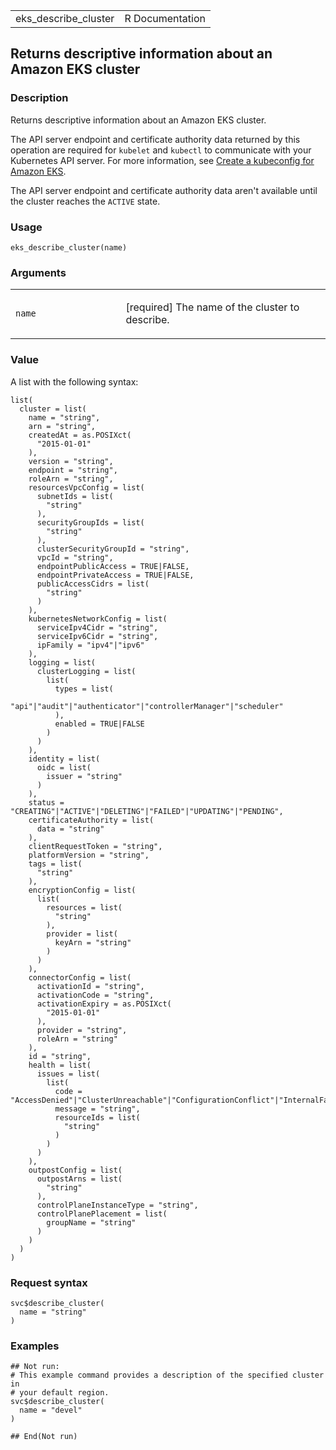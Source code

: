 <table style="width: 100%;">
<tbody>
<tr class="odd">
<td>eks_describe_cluster</td>
<td style="text-align: right;">R Documentation</td>
</tr>
</tbody>
</table>

## Returns descriptive information about an Amazon EKS cluster

### Description

Returns descriptive information about an Amazon EKS cluster.

The API server endpoint and certificate authority data returned by this
operation are required for `kubelet` and `kubectl` to communicate with
your Kubernetes API server. For more information, see [Create a
kubeconfig for Amazon
EKS](https://docs.aws.amazon.com/eks/latest/userguide/create-kubeconfig.html).

The API server endpoint and certificate authority data aren't available
until the cluster reaches the `ACTIVE` state.

### Usage

    eks_describe_cluster(name)

### Arguments

<table>
<colgroup>
<col style="width: 35%" />
<col style="width: 65%" />
</colgroup>
<tbody>
<tr class="odd">
<td><code id="eks_describe_cluster_:_name">name</code></td>
<td><p>[required] The name of the cluster to describe.</p></td>
</tr>
</tbody>
</table>

### Value

A list with the following syntax:

    list(
      cluster = list(
        name = "string",
        arn = "string",
        createdAt = as.POSIXct(
          "2015-01-01"
        ),
        version = "string",
        endpoint = "string",
        roleArn = "string",
        resourcesVpcConfig = list(
          subnetIds = list(
            "string"
          ),
          securityGroupIds = list(
            "string"
          ),
          clusterSecurityGroupId = "string",
          vpcId = "string",
          endpointPublicAccess = TRUE|FALSE,
          endpointPrivateAccess = TRUE|FALSE,
          publicAccessCidrs = list(
            "string"
          )
        ),
        kubernetesNetworkConfig = list(
          serviceIpv4Cidr = "string",
          serviceIpv6Cidr = "string",
          ipFamily = "ipv4"|"ipv6"
        ),
        logging = list(
          clusterLogging = list(
            list(
              types = list(
                "api"|"audit"|"authenticator"|"controllerManager"|"scheduler"
              ),
              enabled = TRUE|FALSE
            )
          )
        ),
        identity = list(
          oidc = list(
            issuer = "string"
          )
        ),
        status = "CREATING"|"ACTIVE"|"DELETING"|"FAILED"|"UPDATING"|"PENDING",
        certificateAuthority = list(
          data = "string"
        ),
        clientRequestToken = "string",
        platformVersion = "string",
        tags = list(
          "string"
        ),
        encryptionConfig = list(
          list(
            resources = list(
              "string"
            ),
            provider = list(
              keyArn = "string"
            )
          )
        ),
        connectorConfig = list(
          activationId = "string",
          activationCode = "string",
          activationExpiry = as.POSIXct(
            "2015-01-01"
          ),
          provider = "string",
          roleArn = "string"
        ),
        id = "string",
        health = list(
          issues = list(
            list(
              code = "AccessDenied"|"ClusterUnreachable"|"ConfigurationConflict"|"InternalFailure"|"ResourceLimitExceeded"|"ResourceNotFound",
              message = "string",
              resourceIds = list(
                "string"
              )
            )
          )
        ),
        outpostConfig = list(
          outpostArns = list(
            "string"
          ),
          controlPlaneInstanceType = "string",
          controlPlanePlacement = list(
            groupName = "string"
          )
        )
      )
    )

### Request syntax

    svc$describe_cluster(
      name = "string"
    )

### Examples

    ## Not run: 
    # This example command provides a description of the specified cluster in
    # your default region.
    svc$describe_cluster(
      name = "devel"
    )

    ## End(Not run)
